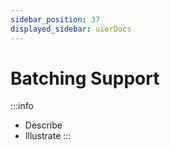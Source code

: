 ```yaml
---
sidebar_position: 37
displayed_sidebar: userDocs
---
```


# Batching Support

:::info
* Describe
* Illustrate
:::
